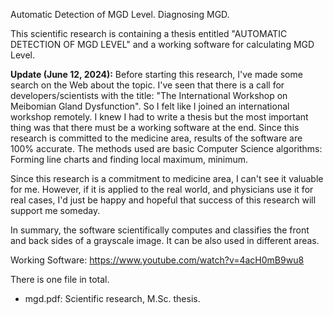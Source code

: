 Automatic Detection of MGD Level. Diagnosing MGD.

This scientific research is containing a thesis entitled "AUTOMATIC DETECTION OF MGD LEVEL" and a working software for calculating MGD Level.

**Update (June 12, 2024):**
Before starting this research, I've made some search on the Web about the topic. I've seen that there is a call for developers/scientists with the title: "The International Workshop on Meibomian Gland Dysfunction". So I felt like I joined an international workshop remotely. I knew I had to write a thesis but the most important thing was that there must be a working software at the end. Since this research is committed to the medicine area, results of the software are 100% accurate. The methods used are basic Computer Science algorithms: Forming line charts and finding local maximum, minimum. 

Since this research is a commitment to medicine area, I can't see it valuable for me. However, if it is applied to the real world, and physicians use it for real cases, I'd just be happy and hopeful that success of this research will support me someday.

In summary, the software scientifically computes and classifies the front and back sides of a grayscale image. It can be also used in different areas. 

Working Software: https://www.youtube.com/watch?v=4acH0mB9wu8

There is one file in total.
* mgd.pdf: Scientific research, M.Sc. thesis.
